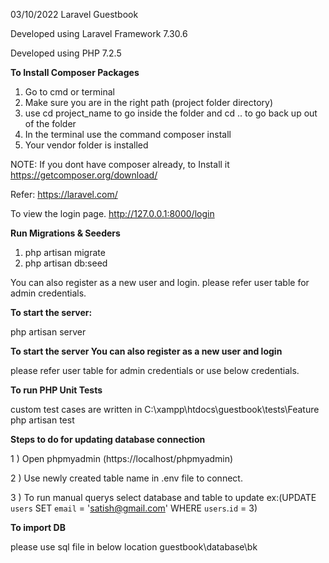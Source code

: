 03/10/2022
Laravel Guestbook

Developed using Laravel Framework 7.30.6

Developed using PHP 7.2.5

**To Install Composer Packages**

1) Go to cmd or terminal
2) Make sure you are in the right path (project folder directory)
3) use cd project_name to go inside the folder and cd .. to go back up out of the folder
4) In the terminal use the command composer install 
5) Your vendor folder is installed

NOTE: If you dont have composer  already, to Install it https://getcomposer.org/download/

Refer: https://laravel.com/

To view the login page.
http://127.0.0.1:8000/login

**Run Migrations & Seeders** 

1. php artisan migrate 
2. php artisan db:seed

You can also register as a new user and login.
please refer user table for admin credentials.

**To start the server:**

php artisan server


**To start the server You can also register as a new user and login**

please refer user table for admin credentials or use below credentials.


**To run PHP Unit Tests**

custom test cases are written in C:\xampp\htdocs\guestbook\tests\Feature
php artisan test

**Steps to do for updating database connection**

1 ) Open phpmyadmin (https://localhost/phpmyadmin)

2 ) Use newly created table name in .env file to connect.

3 ) To run manual querys select database and table to update ex:(UPDATE `users` SET `email` = 'satish@gmail.com' WHERE `users`.`id` = 3)


**To import DB**

please use sql file in below location
guestbook\database\bk

 
